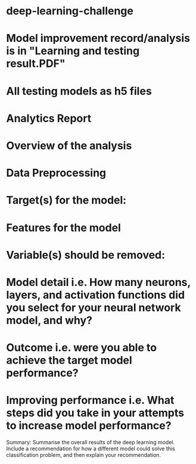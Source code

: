 # deep-learning-challenge
# Model improvement record/analysis is in "Learning and testing result.PDF"
# All testing models as h5 files

#                                                                                  Analytics Report
# Overview of the analysis
<!-- This analysis is a tool that can help Alphabet Soup to select the applicants for funding with the best chance of success in their ventures.
Data had been devided into training and testing purpouse so that model can be produced to predict success chance. -->

# Data Preprocessing
# Target(s) for the model: 
<!-- Column IS_SUCCESSFUL is the target and it had been defined by this code: y = categorical_data["IS_SUCCESSFUL"].values -->
# Features for the model
<!-- All other columns are the features and it had been defined by this code: X = categorical_data.drop(["IS_SUCCESSFUL"],1).values  -->
# Variable(s) should be removed:
<!-- There are some variable should be removed from the input data because they are neither targets nor features.
Drop the non-beneficial ID columns, 'EIN' Only
code: application_drop=application_df.drop(["EIN"], axis=1) -->

# Model detail i.e. How many neurons, layers, and activation functions did you select for your neural network model, and why?
<!-- 
Main activation function used is the rectified linear unit (ReLU) function as it is ideal for modelling positive, nonlinear 
input data for classification or regression. The ReLU function is always a good 
starting point, but not all data are positive, especially when normalised. 
Learning structure as below: 
   Layer1 150
   Layer2 80
   Layer3 55
   Epochs 60-->

# Outcome i.e. were you able to achieve the target model performance? 
<!-- AlphabetSoupCharity: ~72% is reasonable outcome for this analysis -->
<!-- AlphabetSoupCharity_Optimisation: 77% is reasonable outcome for this analysis -->

# Improving performance i.e. What steps did you take in your attempts to increase model performance?
Summary: Summarise the overall results of the deep learning model. Include a recommendation for how a different model could solve this classification problem, and then explain your recommendation.
<!-- There are few steps which been used to improving the performance in AlphabetSoupCharity_Optimisation
1. Drop less columns which only "EIN" dropped 
application_drop=application_df.drop(["EIN"], axis=1)
application_drop
2. Increasing neurons to different layers
   Layer1 150
   Layer2 80
   Layer3 55
3. Add one more layer
4. Increase epochs to 60 -->